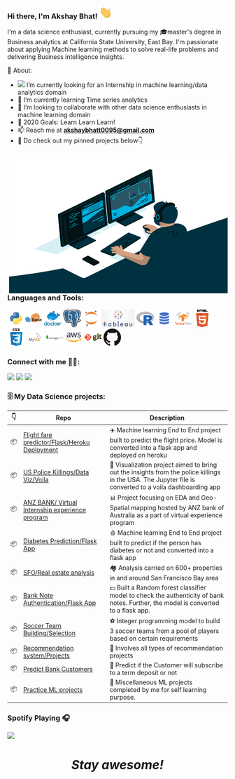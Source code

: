 ### Hi there, I'm Akshay Bhat! <img src="https://github.com/akshaybhatt0095/PYTHON-A-Z/blob/master/Hi.gif" width="30px">

I'm a data science enthusiast, currently pursuing my 🎓master's degree in Business analytics at California State University, East Bay.
I'm passionate about applying Machine learning methods to solve real-life problems and delivering Business intelligence insights.

🧐 About:

- <img src="https://media.giphy.com/media/WUlplcMpOCEmTGBtBW/giphy.gif" width="30"> I’m currently looking for an Internship in machine learning/data analytics domain
- 🌱 I’m currently learning Time series analytics
- 👯 I’m looking to collaborate with other data science enthusiasts in machine learning domain
- 🥅 2020 Goals: Learn Learn Learn!
- 📫 Reach me at **akshaybhatt0095@gmail.com**
- 📌 Do check out my pinned projects below👇

<img align="right" alt="GIF" src="https://github.com/akshaybhatt0095/PYTHON-A-Z/blob/master/code.gif?raw=true" width="500" height="320" />

### Languages and Tools:

<img target="_blank" width="40px" src="https://raw.githubusercontent.com/github/explore/80688e429a7d4ef2fca1e82350fe8e3517d3494d/topics/python/python.png"/><img height="40" src="https://raw.githubusercontent.com/github/explore/80688e429a7d4ef2fca1e82350fe8e3517d3494d/topics/scikit-learn/scikit-learn.png">
<img height="40" src="https://raw.githubusercontent.com/github/explore/80688e429a7d4ef2fca1e82350fe8e3517d3494d/topics/docker/docker.png">
<img height="40" src="https://raw.githubusercontent.com/github/explore/80688e429a7d4ef2fca1e82350fe8e3517d3494d/topics/postgresql/postgresql.png">
<img height="40" src="https://raw.githubusercontent.com/github/explore/80688e429a7d4ef2fca1e82350fe8e3517d3494d/topics/jupyter-notebook/jupyter-notebook.png">
<img target="_blank" height="40px" src="https://github.com/akshaybhatt0095/FLIGHT-FARE-PREDICTION-HEROKU-DEPLOYMENT/blob/master/img/what-is-tableau-2.png"/>
<img height="40" src="https://raw.githubusercontent.com/github/explore/80688e429a7d4ef2fca1e82350fe8e3517d3494d/topics/r/r.png">
<img height="40" src="https://raw.githubusercontent.com/github/explore/80688e429a7d4ef2fca1e82350fe8e3517d3494d/topics/sql/sql.png">
<img height="40" src="https://raw.githubusercontent.com/github/explore/80688e429a7d4ef2fca1e82350fe8e3517d3494d/topics/tensorflow/tensorflow.png">
<img target="_blank" width="40px" src="https://raw.githubusercontent.com/github/explore/80688e429a7d4ef2fca1e82350fe8e3517d3494d/topics/html/html.png"/>
<img target="_blank" width="40px" src="https://raw.githubusercontent.com/github/explore/80688e429a7d4ef2fca1e82350fe8e3517d3494d/topics/css/css.png"/>
<img target="_blank" width="40px" src="https://raw.githubusercontent.com/github/explore/80688e429a7d4ef2fca1e82350fe8e3517d3494d/topics/mysql/mysql.png"/>
<img target="_blank" width="40px" src="https://raw.githubusercontent.com/github/explore/80688e429a7d4ef2fca1e82350fe8e3517d3494d/topics/mongodb/mongodb.png"/>
<img target="_blank" width="40px" src="https://raw.githubusercontent.com/github/explore/80688e429a7d4ef2fca1e82350fe8e3517d3494d/topics/aws/aws.png"/>
<img target="_blank" width="40px" src="https://raw.githubusercontent.com/github/explore/80688e429a7d4ef2fca1e82350fe8e3517d3494d/topics/git/git.png"/>
<img target="_blank" width="40px" src="https://raw.githubusercontent.com/github/explore/78df643247d429f6cc873026c0622819ad797942/topics/github/github.png"/>

### Connect with me 🤝📱:
[<img target="_blank" src="https://img.icons8.com/doodle/64/000000/linkedin-circled.png"/>](https://www.linkedin.com/in/akshay-bhat95/)
[<img target="_blank" src="https://img.icons8.com/color/64/000000/instagram"/>](https://www.instagram.com/akshayy_gb/)
<a href="mailto:akshaybhatt0095@gmail.com"> <img src="https://img.icons8.com/fluent/48/000000/gmail.png" width="64"/> </a>

### 🗄 My Data Science projects:

|👇 |Repo| Description|
|---|---|---|
| 📦  | [Flight fare predictor/Flask/Heroku Deployment](https://github.com/akshaybhatt0095/FLIGHT-FARE-PREDICTION-HEROKU-DEPLOYMENT) |  ✈️ Machine learning End to End project built to predict the flight price. Model is converted into a flask app and deployed on heroku  |
| 📦  | [US Police Killings/Data Viz/Voila](https://github.com/akshaybhatt0095/DATA-ANALYTICS-VISUALIZATION-PROJECTS/tree/main/US%20SHOOTINGS) |  🔫 Visualization project aimed to bring out the insights from the police killings in the USA. The Jupyter file is converted to a voila dashboarding app |
| 📦  | [ANZ BANK/ Virtual Internship experience program](https://github.com/akshaybhatt0095/DATA-ANALYTICS-VISUALIZATION-PROJECTS/tree/main/ANZ) | 📊 Project focusing on EDA and Geo-Spatial mapping hosted by ANZ bank of Australia as a part of virtual experience program |
| 📦  | [ Diabetes Prediction/Flask App](https://github.com/akshaybhatt0095/DIABETES-PREDICTION-FLASK-APP) |  🩸 Machine learning End to End project built to predict if the person has diabetes or not and converted into a flask app  |
| 📦  | [SFO/Real estate analysis](https://github.com/akshaybhatt0095/REAL-ESTATE-ANALYSIS-SFO) | 🏘️ Analysis carried on 600+ properties in and around San Francisco Bay area |
| 📦  | [Bank Note Authentication/Flask App](https://github.com/akshaybhatt0095/BANK-NOTE-AUTHENTICATION-FLASK-APP) | 💵 Built a Random forest classifier model to check the authenticity of bank notes. Further, the model is converted to a flask app.  |
| 📦  | [ Soccer Team Building/Selection](https://github.com/akshaybhatt0095/INTEGER-PROGRAMMING-MODEL-FOR-TEAM-SELECTION) | ⚽ Integer programming model to build 3 soccer teams from a pool of players based on certain requirements  |
| 📦  |  [Recommendation system/Projects](https://github.com/akshaybhatt0095/RECOMMENDATION-SYSTEMS-PROJECTS)| 🎥 Involves all types of recommendation projects |
| 📦  | [ Predict Bank Customers ](https://github.com/akshaybhatt0095/MACHINE-LEARNING-PROJECTS/tree/master/Predict%20Bank%20Customers) |  🏦  Predict if the Customer will subscribe to a term deposit or not |
| 📦  | [ Practice ML projects](https://github.com/akshaybhatt0095/MACHINE-LEARNING-PROJECTS) | 📁 Miscellaneous ML projects completed by me for self learning purpose. |

### Spotify Playing 🎧
[<img src="https://now-playing-codestackr.vercel.app/api/spotify-playing"/>](https://open.spotify.com/user/Akshaybhatt)

<h1 align='center'><i>Stay awesome!</i></h1>
